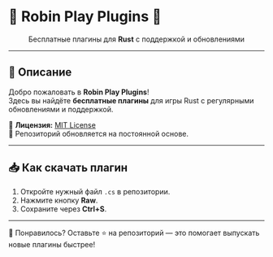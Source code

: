 <p align="center">
  <h1>🎯 Robin Play Plugins 🎯</h1>
</p>

<p align="center">
  Бесплатные плагины для <b>Rust</b> с поддержкой и обновлениями
</p>

---

## 📜 Описание
Добро пожаловать в **Robin Play Plugins**!  
Здесь вы найдёте **бесплатные плагины** для игры Rust с регулярными обновлениями и поддержкой.

📌 **Лицензия:** [MIT License](https://github.com/RobinPlay-2025/Free-Plugins/blob/main/LICENSE)  
📅 Репозиторий обновляется на постоянной основе.

---

## 📥 Как скачать плагин
1. Откройте нужный файл `.cs` в репозитории.
2. Нажмите кнопку **Raw**.
3. Сохраните через **Ctrl+S**.

---

💬 Понравилось? Оставьте ⭐ на репозиторий — это помогает выпускать новые плагины быстрее!
